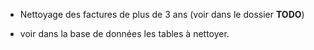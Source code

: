* Nettoyage des factures de plus de 3 ans (voir dans le dossier __TODO__)

* voir dans la base de données les tables à nettoyer.
